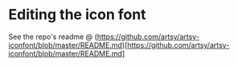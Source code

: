 # Editing the icon font

See the repo's readme @ (https://github.com/artsy/artsy-iconfont/blob/master/README.md)[https://github.com/artsy/artsy-iconfont/blob/master/README.md]
